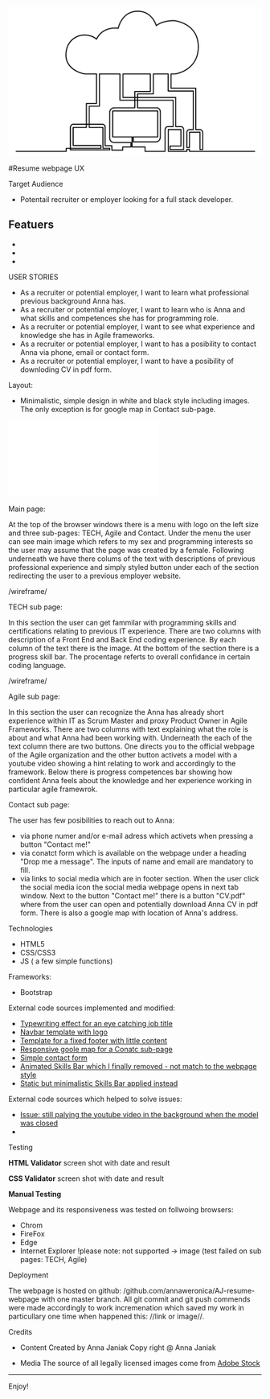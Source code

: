 ![image](/assets/images/backend-image-md.png)

#Resume webpage
UX

Target Audience
- Potentail recruiter or employer looking for a full stack developer.

Featuers 
-
-
-
-

USER STORIES

- As a recruiter or potential employer, I want to learn what professional previous background Anna has.
- As a recruiter or potential employer, I want to learn who is Anna and what skills and competences she has for programming role.
- As a recruiter or potential employer, I want to see what experience and knowledge she has in Agile frameworks.
- As a recruiter or potential employer, I want to has a posibility to contact Anna via phone, email or contact form.
- As a recruiter or potential employer, I want to have a posibility of downloding CV in pdf form.

Layout:
- Minimalistic, simple design in  white and black style including images. The only exception is for google map in Contact sub-page.

![pdf](/wireframes/Desktop.pdf)


Main page:

At the top of the browser windows there is a menu with logo on the left size and three sub-pages: TECH, Agile and Contact.
Under the menu the user can see main image which refers to my sex and programming interests so the user may assume that the page was created by a female. 
Following underneath we have there colums of the text with descriptions of previous professional experience and simply styled button under each of the section redirecting the user to a previous employer website.

/wireframe/

TECH sub page:

In this section the user can get fammilar with programming skills and certifications relating to previous IT experience.
There are two columns with description of a Front End and Back End coding experience. By each column of the text there is the image.
At the bottom of the section there is a progress skill bar. The procentage referts to overall confidance in certain coding language.

/wireframe/

Agile sub page:

In this section the user can recognize the Anna has already short experience within IT as Scrum Master and proxy Product Owner in Agile Frameworks.
There are two columns with text explaining what the role is about and what Anna had been working with. Underneath the each of the text column there are two buttons. One directs you to the official webpage of the Agile organization and the other button activets a model with a youtube video showing a hint relating to work and accordingly to the framework.
Below there is progress competences bar showing how confident Anna feels about the knowledge and her experience working in particular agile framewrok.

Contact sub page:

The user has few posibilities to reach out to Anna:
- via phone numer and/or e-mail adress which activets when pressing a button "Contact me!"
- via conatct form which is available on the webpage under a heading "Drop me a message". The inputs of name and email are mandatory to fill.
- via links to social media which are in footer section. When the user click the social media icon the social media webpage opens in next tab window.
Next to the button "Contact me!" there is a button "CV.pdf" where from the user can open and potentially download Anna CV in pdf form. 
There is also a google map with location of Anna's address.

Technologies

- HTML5
- CSS/CSS3
- JS ( a few simple functions)

Frameworks:
- Bootstrap

External code sources implemented and modified:

- [Typewriting effect for an eye catching job title](https://css-tricks.com/snippets/css/typewriter-effect/ "Typewrter effect")
- [Navbar template with logo](https://startbootstrap.com/snippets/navbar-logo/ "Nvabar with logo")
- [Template for a fixed footer with little content](https://stackoverflow.com/questions/16679146/force-footer-on-bottom-on-pages-with-little-content/16679198#16679198 "Fixed footer")
- [Responsive goole map for a Conatc sub-page](https://bootsnipp.com/snippets/or0ZB)
- [Simple contact form](https://codepen.io/formbucket/pen/xEKYoX)
- [Animated Skills Bar which I finally removed - not match to the webpage style](http://cssdeck.com/labs/animated-responsive-skills-bar)
- [Static but minimalistic Skills Bar applied instead](https://codepen.io/robinselmer/pen/RarLQK)

External code sources which helped to solve issues:

- [Issue: still palying the youtube video in the background when the model was closed](https://stackoverflow.com/questions/13598423/stop-all-playing-iframe-videos-on-click-a-link-javascript)
- []()

Testing

**HTML Validator**
screen shot with date and result

**CSS Validator**
screen shot with date and result

**Manual Testing**

Webpage and its responsiveness was tested on follwoing browsers:
- Chrom
- FireFox
- Edge
- Internet Explorer !please note: not supported -> image
  (test failed on sub pages: TECH, Agile)


Deployment

The webpage is hosted on github: /github.com/annaweronica/AJ-resume-webpage with one master branch.
All git commit and git push commends were made accordingly to work incremenation which saved my work in particullary one time when happened this: //link or image//.

Credits

- Content
Created by Anna Janiak
Copy right @ Anna Janiak

- Media
The source of all legally licensed images come from [Adobe Stock](https://stock.adobe.com/ie/)

--------

Enjoy!